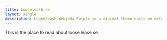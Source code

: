 ```yaml
---
title: Looseleash se
layout: single
description: Looseleash Webjeda Purple is a minimal theme built on default jekyll theme. It is very light highly customizable. Suitable for minimal blogs.
---
```



This is the place to read about loose lease se
 
